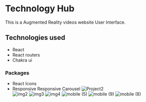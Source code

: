 # Technology Hub
This is a Augmented Reality videos website User Interface.
## Technologies used
* React
* React routers
* Chakra ui
### Packages
* React Icons
* Responsive Responsive Carousel
![Project2](https://user-images.githubusercontent.com/84200302/227914886-e7ec731a-15b5-4dce-ba1a-47164c26c88e.png)<br />
![img2](https://user-images.githubusercontent.com/84200302/227914952-afa83ec0-21d4-43ae-99bf-3e9d581cb2a9.png)
![img3](https://user-images.githubusercontent.com/84200302/227914989-e9c5f93f-f223-4ea1-ad09-e9ba49bbc224.png)
![img4](https://user-images.githubusercontent.com/84200302/227915030-696c8955-9f1f-4b1a-8bf1-5fcb47530985.png)
![mobile (5)](https://user-images.githubusercontent.com/84200302/227915148-6bad0889-bb23-4dbb-8bfe-f6ec6ba713ed.png)
![mobile (9)](https://user-images.githubusercontent.com/84200302/227915211-94648c7b-27c7-4eec-a7d0-17937ce21778.png)
![mobile (8)](https://user-images.githubusercontent.com/84200302/227915248-494e2a96-c2c2-4dc2-a89b-40e3df0dada7.png)

